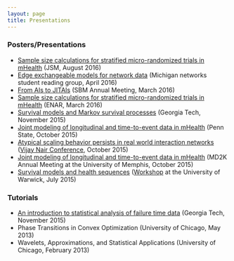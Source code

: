 ```yaml
---
layout: page
title: Presentations
---
```


### Posters/Presentations
- [Sample size calculations for stratified micro-randomized trials in mHealth](https://drive.google.com/open?id=0B5rDVdyXJbJgeGZXbHg3VlF1b0U) (JSM, August 2016)
- [Edge exchangeable models for network data](https://drive.google.com/open?id=0B5rDVdyXJbJgVjRtS0YwWjZOc1U) (Michigan networks student reading group, April 2016)
- [From AIs to JITAIs](https://drive.google.com/open?id=0B5rDVdyXJbJgUVgzaERoMFV5QW8) (SBM Annual Meeting, March 2016)
- [Sample size calculations for stratified micro-randomized trials in mHealth](https://drive.google.com/file/d/0B5rDVdyXJbJgaEdxNWJ3cFVkUzA/view?usp=sharing) (ENAR, March 2016)
-  [Survival models and Markov survival processes](https://drive.google.com/file/d/0B5rDVdyXJbJgN1FJOEdlNGV0SnM/view?usp=sharing) (Georgia Tech, November 2015)
-  [Joint modeling of longitudinal and time-to-event data in mHealth](https://drive.google.com/file/d/0B5rDVdyXJbJgV0M1UlBqc3FhNkE/view?usp=sharing) (Penn State, October 2015)
-  [Atypical scaling behavior persists in real world interaction networks](https://drive.google.com/file/d/0B5rDVdyXJbJgZDBaRGxWcHVxZzg/view?usp=sharing) ([Vijay Nair Conference](https://sites.lsa.umich.edu/vn65/), October 2015)
-  [Joint modeling of longitudinal and time-to-event data in mHealth](https://drive.google.com/file/d/0B5rDVdyXJbJgTWU5NEtVWGRnNzQ/view?usp=sharing) (MD2K Annual Meeting at the University of Memphis, October 2015)
-  [Survival models and health sequences](https://drive.google.com/file/d/0B5rDVdyXJbJgNWJ4bm5ZMEg5cVE/view?usp=sharing) ([Workshop](www2.warwick.ac.uk/fac/sci/statistics/crism/workshops/fmlsjd/) at the University of Warwick, July 2015)

### Tutorials
-  [An introduction to statistical analysis of failure time data](https://drive.google.com/file/d/0B5rDVdyXJbJgdkswSHVieXhRcFk/view?usp=sharing) (Georgia Tech, November 2015)
-  Phase Transitions in Convex Optimization (University of Chicago, May 2013)
-  Wavelets, Approximations, and Statistical Applications (University of Chicago, February 2013)
